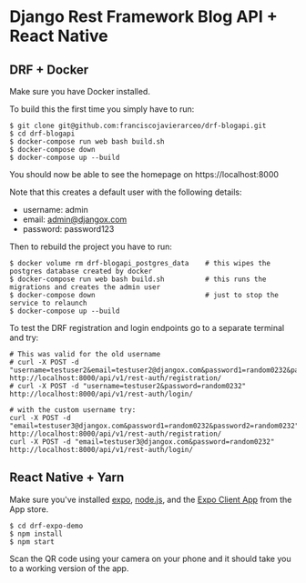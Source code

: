 # Django Rest Framework Blog API + React Native 

## DRF + Docker

Make sure you have Docker installed.

To build this the first time you simply have to run: 
```
$ git clone git@github.com:franciscojavierarceo/drf-blogapi.git
$ cd drf-blogapi
$ docker-compose run web bash build.sh 
$ docker-compose down
$ docker-compose up --build
```

You should now be able to see the homepage on https://localhost:8000


Note that this creates a default user with the following details:
- username: admin
- email: admin@djangox.com
- password: password123


Then to rebuild the project you have to run:
```
$ docker volume rm drf-blogapi_postgres_data    # this wipes the postgres database created by docker
$ docker-compose run web bash build.sh          # this runs the migrations and creates the admin user
$ docker-compose down                           # just to stop the service to relaunch
$ docker-compose up --build
```

To test the DRF registration and login endpoints go to a separate terminal and try:

```
# This was valid for the old username
# curl -X POST -d "username=testuser2&email=testuser2@djangox.com&password1=random0232&password2=random0232" http://localhost:8000/api/v1/rest-auth/registration/
# curl -X POST -d "username=testuser2&password=random0232" http://localhost:8000/api/v1/rest-auth/login/

# with the custom username try:
curl -X POST -d "email=testuser3@djangox.com&password1=random0232&password2=random0232" http://localhost:8000/api/v1/rest-auth/registration/
curl -X POST -d "email=testuser3@djangox.com&password=random0232" http://localhost:8000/api/v1/rest-auth/login/
```

## React Native + Yarn

Make sure you've installed [expo](https://expo.io/tools#cli), [node.js](https://nodejs.org/en/), and the [Expo Client App](https://expo.io/tools#client) from the App store.

```
$ cd drf-expo-demo
$ npm install
$ npm start
```

Scan the QR code using your camera on your phone and it should take you to a working version of the app.
